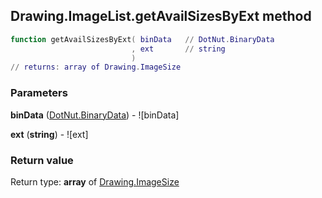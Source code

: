## Drawing.ImageList.getAvailSizesByExt method


```lua
function getAvailSizesByExt( binData   // DotNut.BinaryData
                           , ext       // string
                           )
// returns: array of Drawing.ImageSize
```


### Parameters

**binData** ([DotNut.BinaryData](../../DotNut/BinaryData.md)) - ![binData]

**ext** (**string**) - ![ext]

### Return value

Return type: **array** of [Drawing.ImageSize](../../Drawing/ImageSize.md)

